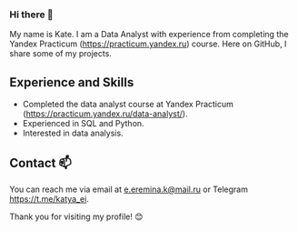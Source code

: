 ### Hi there 👋

My name is Kate. I am a Data Analyst with experience from completing the Yandex Practicum (https://practicum.yandex.ru) course. Here on GitHub, I share some of my projects.

## Experience and Skills

- Completed the data analyst course at Yandex Practicum (https://practicum.yandex.ru/data-analyst/).
- Experienced in SQL and Python.
- Interested in data analysis.

## Contact 📫

You can reach me via email at [e.eremina.k@mail.ru](mailto:e.eremina.k@mail.ru) or Telegram https://t.me/katya_ei.

Thank you for visiting my profile! 😊
